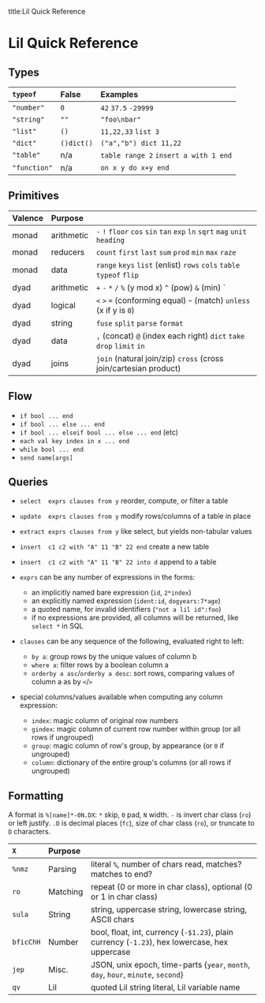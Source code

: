 title:Lil Quick Reference

Lil Quick Reference
===================
Types
-----
| `typeof`     | False      | Examples                              |
| :----------- | :--------- | :------------------------------------ |
| `"number"`   | `0`        | `42` `37.5` `-29999`                  |
| `"string"`   | `""`       | `"foo\nbar"`                          |
| `"list"`     | `()`       | `11,22,33` `list 3`                   |
| `"dict"`     | `()dict()` | `("a","b") dict 11,22`                |
| `"table"`    | n/a        | `table range 2` `insert a with 1 end` |
| `"function"` | n/a        | `on x y do x+y end`                   |

Primitives
----------
| Valence | Purpose    |                                                                              |
| :------ | :--------- | :--------------------------------------------------------------------------- |
| monad   | arithmetic | `-` `!` `floor` `cos` `sin` `tan` `exp` `ln` `sqrt` `mag` `unit` `heading`   |
| monad   | reducers   | `count` `first` `last` `sum` `prod` `min` `max` `raze`                       |
| monad   | data       | `range` `keys` `list` (enlist) `rows` `cols` `table` `typeof` `flip`         |
| dyad    | arithmetic | `+` `-` `*` `/` `%` (y mod x) `^` (pow) `&` (min) `|` (max)                  |
| dyad    | logical    | `<` `>` `=` (conforming equal) `~` (match) `unless` (x if y is `0`)          |
| dyad    | string     | `fuse` `split` `parse` `format`                                              |
| dyad    | data       | `,` (concat) `@` (index each right) `dict` `take` `drop` `limit` `in`        |
| dyad    | joins      | `join` (natural join/zip) `cross` (cross join/cartesian product)             |

Flow
----
- `if bool ... end`
- `if bool ... else ... end`
- `if bool ... elseif bool ... else ... end` (etc)
- `each val key index in x ... end`
- `while bool ... end`
- `send name[args]`

Queries
-------
- `select  exprs clauses from y` reorder, compute, or filter a table
- `update  exprs clauses from y` modify rows/columns of a table in place
- `extract exprs clauses from y` like select, but yields non-tabular values
- `insert  c1 c2 with "A" 11 "B" 22 end` create a new table
- `insert  c1 c2 with "A" 11 "B" 22 into d` append to a table

- `exprs` can be any number of expressions in the forms:
	- an implicitly named bare expression (`id`, `2*index`)
	- an explicitly named expression (`ident:id`, `dogyears:7*age`)
	- a quoted name, for invalid identifiers (`"not a lil id":foo`)
	- if no expressions are provided, all columns will be returned, like `select *` in SQL

- `clauses` can be any sequence of the following, evaluated right to left:
	- `by a`: group rows by the unique values of column b
	- `where a`: filter rows by a boolean column a
	- `orderby a asc`/`orderby a desc`: sort rows, comparing values of column a as by `<`/`>`

- special columns/values available when computing any column expression:
	- `index`: magic column of original row numbers
	- `gindex`: magic column of current row number within group (or all rows if ungrouped)
	- `group`: magic column of row's group, by appearance (or `0` if ungrouped)
	- `column`: dictionary of the entire group's columns (or all rows if ungrouped)

Formatting
----------
A format is `%[name]*-0N.DX`: `*` skip, `0` pad, `N` width.
`-` is invert char class (`ro`) or left justify.
`.D` is decimal places (`fc`), size of char class (`ro`), or truncate to `D` characters.

| `X`       | Purpose  |                                                                                                |
| :-------- | :------- | :--------------------------------------------------------------------------------------------- |
| `%nmz`    | Parsing  | literal `%`, number of chars read, matches? matches to end?                                    |
| `ro`      | Matching | repeat (0 or more in char class), optional (0 or 1 in char class)                              |
| `sula`    | String   | string, uppercase string, lowercase string, ASCII chars                                        |
| `bficChH` | Number   | bool, float, int, currency (`-$1.23`), plain currency (`-1.23`), hex lowercase, hex uppercase  |
| `jep`     | Misc.    | JSON, unix epoch, time-parts {`year`, `month`, `day`, `hour`, `minute`, `second`}              |
| `qv`      | Lil      | quoted Lil string literal, Lil variable name                                                   |
